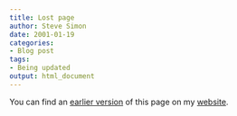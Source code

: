 ```yaml
---
title: Lost page
author: Steve Simon
date: 2001-01-19
categories:
- Blog post
tags:
- Being updated
output: html_document
---
```


You can find an [earlier version][sim1] of this page on my [website][sim2].

[sim1]: http://www.pmean.com/01/zeroevents.html
[sim2]: http://www.pmean.com
